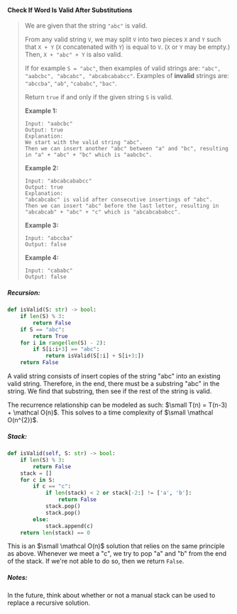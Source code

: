 #### Check If Word Is Valid After Substitutions

> We are given that the string `"abc"` is valid.
>
> From any valid string `V`, we may split `V` into two pieces `X` and `Y` such that `X + Y` \(`X` concatenated with `Y`\) is equal to `V`.  \(`X` or `Y` may be empty.\)  Then, `X + "abc" + Y` is also valid.
>
> If for example `S = "abc"`, then examples of valid strings are: `"abc", "aabcbc", "abcabc", "abcabcababcc"`.  Examples of **invalid** strings are: `"abccba"`, `"ab"`, `"cababc"`, `"bac"`.
>
> Return `true` if and only if the given string `S` is valid.
>
> **Example 1:**
>
> ```
> Input: "aabcbc"
> Output: true
> Explanation: 
> We start with the valid string "abc".
> Then we can insert another "abc" between "a" and "bc", resulting in "a" + "abc" + "bc" which is "aabcbc".
> ```
>
> **Example 2:**
>
> ```
> Input: "abcabcababcc"
> Output: true
> Explanation: 
> "abcabcabc" is valid after consecutive insertings of "abc".
> Then we can insert "abc" before the last letter, resulting in "abcabcab" + "abc" + "c" which is "abcabcababcc".
> ```
>
> **Example 3:**
>
> ```
> Input: "abccba"
> Output: false
> ```
>
> **Example 4:**
>
> ```
> Input: "cababc"
> Output: false
> ```

##### Recursion:

```py
def isValid(S: str) -> bool:
    if len(S) % 3:
        return False
    if S == "abc":
        return True
    for i in range(len(S) - 2):
        if S[i:i+3] == "abc":
            return isValid(S[:i] + S[i+3:])
    return False
```

A valid string consists of insert copies of the string "abc" into an existing valid string. Therefore, in the end, there must be a substring "abc" in the string. We find that substring, then see if the rest of the string is valid.

The recurrence relationship can be modeled as such: $\small T(n) = T(n-3) + \mathcal O(n)$. This solves to a time complexity of $\small \mathcal O(n^{2})$.

##### Stack:

```py
def isValid(self, S: str) -> bool:
    if len(S) % 3:
        return False
    stack = []
    for c in S:
        if c == "c":
            if len(stack) < 2 or stack[-2:] != ['a', 'b']:
                return False
            stack.pop()
            stack.pop()
        else:
            stack.append(c)
    return len(stack) == 0
```

This is an $\small \mathcal O(n)$ solution that relies on the same principle as above. Whenever we meet a "c", we try to pop "a" and "b" from the end of the stack. If we're not able to do so, then we return `False`.

##### Notes:

In the future, think about whether or not a manual stack can be used to replace a recursive solution.

